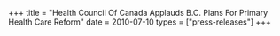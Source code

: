 +++
title = "Health Council Of Canada Applauds B.C. Plans For Primary Health Care Reform"
date = 2010-07-10
types = ["press-releases"]
+++
